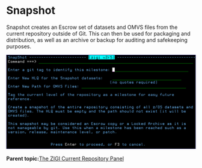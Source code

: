# Snapshot

Snapshot creates an Escrow set of datasets and OMVS files from the current repository outside of Git. This can then be used for packaging and distribution, as well as an archive or backup for auditing and safekeeping purposes.

![](media/img(56).png)

**Parent topic:**[The ZIGI Current Repository Panel](zOS_ISPF_Git_Interface_Users_Guide_V3R0_the_zigi_current_repository_panel.html)

